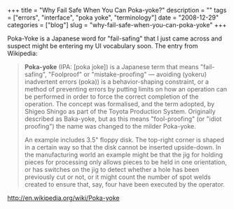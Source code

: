 +++
title = "Why Fail Safe When You Can Poka-yoke?"
description = ""
tags = ["errors", "interface", "poka yoke", "terminology"]
date = "2008-12-29"
categories = ["blog"]
slug = "why-fail-safe-when-you-can-poka-yoke"
+++



<p>Poka-Yoke is a Japanese word for "fail-safing" that I just came across and suspect might be entering my UI vocabulary soon. The entry from Wikipedia:</p>
<blockquote><p><strong>Poka-yoke</strong> (IPA: [poka joke]) is a Japanese term that means "fail-safing", "Foolproof" or "mistake-proofing" — avoiding (yokeru) inadvertent errors (poka)) is a behavior-shaping constraint, or a method of preventing errors by putting limits on how an operation can be performed in order to force the correct completion of the operation. The concept was formalised, and the term adopted, by Shigeo Shingo as part of the Toyota Production System. Originally described as Baka-yoke, but as this means "fool-proofing" (or "idiot proofing") the name was changed to the milder Poka-yoke.</p>
<p>An example includes 3.5" floppy disk. The top-right corner is shaped in a certain way so that the disk cannot be inserted upside-down. In the manufacturing world an example might be that the jig for holding pieces for processing only allows pieces to be held in one orientation, or has switches on the jig to detect whether a hole has been previously cut or not, or it might count the number of spot welds created to ensure that, say, four have been executed by the operator.</p></blockquote>
    
  <a href="http://en.wikipedia.org/wiki/Poka-yoke">http://en.wikipedia.org/wiki/Poka-yoke</a>
